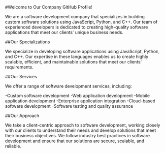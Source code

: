 #Welcome to Our Company GitHub Profile!

We are a software development company that specializes in building custom software solutions using JavaScript, Python, and C++. Our team of experienced developers is dedicated to creating high-quality software applications that meet our clients' unique business needs.

##Our Specializations

We specialize in developing software applications using JavaScript, Python, and C++. Our expertise in these languages enables us to create highly scalable, efficient, and maintainable solutions that meet our clients' requirements.

##Our Services

We offer a range of software development services, including:

-Custom software development
-Web application development
-Mobile application development
-Enterprise application integration
-Cloud-based software development
-Software testing and quality assurance

##Our Approach

We take a client-centric approach to software development, working closely with our clients to understand their needs and develop solutions that meet their business objectives. We follow industry best practices in software development and ensure that our solutions are secure, scalable, and reliable.

